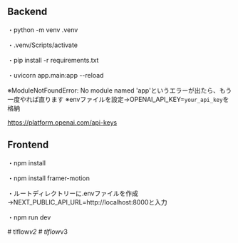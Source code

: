 ## Backend
・python -m venv .venv

・.venv/Scripts/activate

・pip install -r requirements.txt

・uvicorn app.main:app --reload

※ModuleNotFoundError: No module named 'app'というエラーが出たら、もう一度やれば直ります
※envファイルを設定→OPENAI_API_KEY=`your_api_key`を格納

https://platform.openai.com/api-keys

## Frontend
・npm install

・npm install framer-motion

・ルートディレクトリーに.envファイルを作成→NEXT_PUBLIC_API_URL=http://localhost:8000と入力

・npm run dev


#   t l f l o w _ v 2  
 #   t l f l o w _ v 3  
 